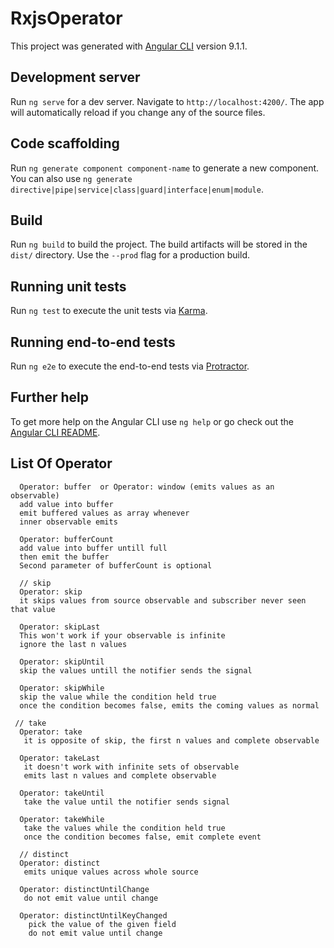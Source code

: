 # RxjsOperator

This project was generated with [Angular CLI](https://github.com/angular/angular-cli) version 9.1.1.

## Development server

Run `ng serve` for a dev server. Navigate to `http://localhost:4200/`. The app will automatically reload if you change any of the source files.

## Code scaffolding

Run `ng generate component component-name` to generate a new component. You can also use `ng generate directive|pipe|service|class|guard|interface|enum|module`.

## Build

Run `ng build` to build the project. The build artifacts will be stored in the `dist/` directory. Use the `--prod` flag for a production build.

## Running unit tests

Run `ng test` to execute the unit tests via [Karma](https://karma-runner.github.io).

## Running end-to-end tests

Run `ng e2e` to execute the end-to-end tests via [Protractor](http://www.protractortest.org/).

## Further help

To get more help on the Angular CLI use `ng help` or go check out the [Angular CLI README](https://github.com/angular/angular-cli/blob/master/README.md).

## List Of Operator

      Operator: buffer  or Operator: window (emits values as an observable)
      add value into buffer
      emit buffered values as array whenever
      inner observable emits

      Operator: bufferCount
      add value into buffer untill full
      then emit the buffer
      Second parameter of bufferCount is optional

      // skip
      Operator: skip
      it skips values from source observable and subscriber never seen that value

      Operator: skipLast
      This won't work if your observable is infinite
      ignore the last n values

      Operator: skipUntil
      skip the values untill the notifier sends the signal

      Operator: skipWhile
      skip the value while the condition held true
      once the condition becomes false, emits the coming values as normal

     // take
      Operator: take
       it is opposite of skip, the first n values and complete observable

      Operator: takeLast
       it doesn't work with infinite sets of observable
       emits last n values and complete observable
      
      Operator: takeUntil
       take the value until the notifier sends signal

      Operator: takeWhile
       take the values while the condition held true
       once the condition becomes false, emit complete event

      // distinct
      Operator: distinct
       emits unique values across whole source

      Operator: distinctUntilChange
       do not emit value until change

      Operator: distinctUntilKeyChanged
        pick the value of the given field
        do not emit value until change
